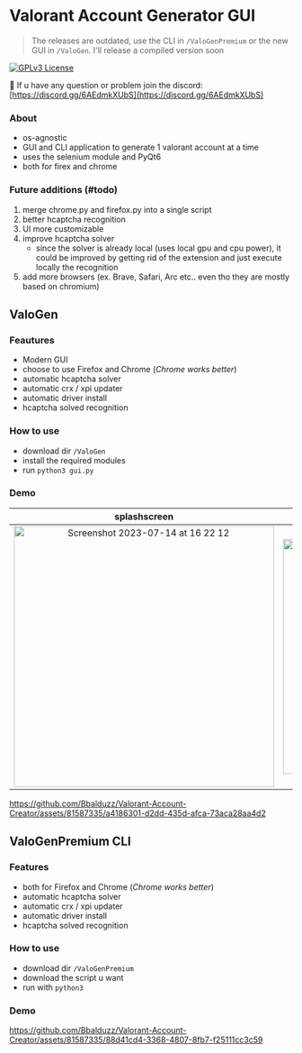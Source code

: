 # Valorant Account Generator GUI
> The releases are outdated, use the CLI in `/ValoGenPremium` or the new GUI in `/ValoGen`.
> I'll release a compiled version soon

[![GPLv3 License](https://img.shields.io/badge/License-MIT-green.svg?style=for-the-badge)](https://opensource.org/licenses/MIT)

🎈 If u have any question or problem join the discord: [https://discord.gg/6AEdmkXUbS](https://discord.gg/6AEdmkXUbS)

### About
- os-agnostic
- GUI and CLI application to generate 1 valorant account at a time
- uses the selenium module and PyQt6
- both for firex and chrome

### Future additions (#todo)
1. merge chrome.py and firefox.py into a single script
2. better hcaptcha recognition
3. UI more customizable
4. improve hcaptcha solver
    - since the solver is already local (uses local gpu and cpu power), it could be improved by getting rid of the extension and just execute locally the recognition
5. add more browsers (ex. Brave, Safari, Arc etc.. even tho they are mostly based on chromium) 

## ValoGen
### Feautures
- Modern GUI
- choose to use Firefox and Chrome (_Chrome works better_)
- automatic hcaptcha solver
- automatic crx / xpi updater
- automatic driver install
- hcaptcha solved recognition

### How to use
- download dir `/ValoGen`
- install the required modules
- run `python3 gui.py`

### Demo
 splashscreen | gui
:-: | :-:
<img width="463" alt="Screenshot 2023-07-14 at 16 22 12" src="https://github.com/Bbalduzz/Valorant-Account-Creator/assets/81587335/53fdb483-bb86-41e6-a9d9-4377cc71ee89"> | <img width="417" alt="Screenshot 2023-07-14 at 16 22 01" src="https://github.com/Bbalduzz/Valorant-Account-Creator/assets/81587335/8b3bc8f6-436b-4abc-8dc9-d8b77af5ccbd">

https://github.com/Bbalduzz/Valorant-Account-Creator/assets/81587335/a4186301-d2dd-435d-afca-73aca28aa4d2


## ValoGenPremium CLI
### Features
- both for Firefox and Chrome (_Chrome works better_)
- automatic hcaptcha solver
- automatic crx / xpi updater
- automatic driver install
- hcaptcha solved recognition

### How to use
- download dir `/ValoGenPremium`
- download the script u want
- run with `python3`

### Demo
https://github.com/Bbalduzz/Valorant-Account-Creator/assets/81587335/88d41cd4-3368-4807-8fb7-f25111cc3c59
